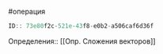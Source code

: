 #операция

```javascript
ID:: 73e80f2c-521e-43f8-e0b2-a506caf6d36f
```

Определения:: [[Опр. Сложения векторов]]